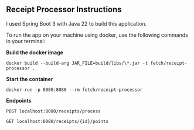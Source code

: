 ## Receipt Processor Instructions

I used Spring Boot 3 with Java 22 to build this application.

To run the app on your machine using docker, use the following commands in your terminal:

**Build the docker image**

`docker build --build-arg JAR_FILE=build/libs/\*.jar -t fetch/receipt-processor .`

**Start the container**

`docker run -p 8080:8080 --rm fetch/receipt-processor`

**Endpoints**

`POST localhost:8080/receipts/process`

`GET localhost:8080/receipts/{id}/points`

